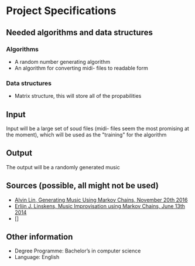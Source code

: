 # Project Specifications

## Needed algorithms and data structures

### Algorithms

 - A random number generating algorithm
 - An algorithm for converting midi- files to readable form

### Data structures

 - Matrix structure, this will store all of the propabilities

## Input

Input will be a large set of soud files (midi- files seem the most promising at the moment), which will be used as the "training" for the algorithm  

## Output

The output will be a randomly generated music

## Sources (possible, all might not be used)

 - [Alvin Lin, Generating Music Using Markov Chains, November 20th 2016](https://hackernoon.com/generating-music-using-markov-chains-40c3f3f46405)
 - [Erlijn J. Linskens, Music Improvisation using Markov Chains, June 13th 2014](https://dke.maastrichtuniversity.nl/gm.schoenmakers/wp-content/uploads/2015/09/Linskens-Final-Draft.pdf)
 - []

## Other information

 - Degree Programme: Bachelor’s in computer science
 - Language: English
